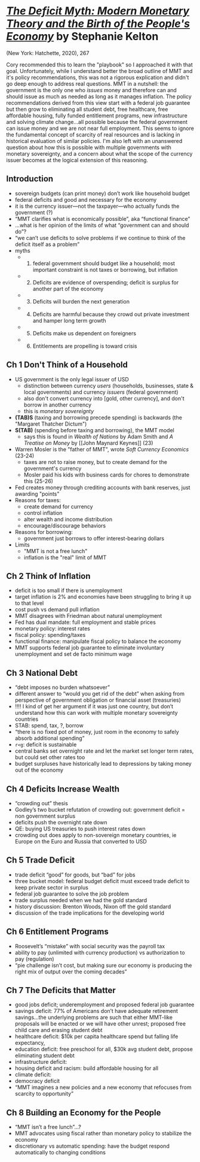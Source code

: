 
# [*The Deficit Myth: Modern Monetary Theory and the Birth of the People's Economy*](https://www.amazon.com/Deficit-Myth-Monetary-Peoples-Economy/dp/1541736184/ref=sr_1_1?dchild=1&keywords=The+Deficit+Myth%3A+Modern+Monetary+Theory+and+the+Birth+of+the+People%27s+Economy&qid=1614969185&sr=8-1) by Stephanie Kelton

(New York: Hatchette, 2020), 267

Cory recommended this to learn the "playbook" so I approached it with that goal. Unfortunately, while I understand better the broad outline of MMT and it's policy recommendations, this was not a rigorous explication and didn't go deep enough to address real questions. MMT in a nutshell: the government is the only one who *issues* money and therefore can and should issue as much as needed as long as it manages inflation. The policy recommendations derived from this view start with a federal job guarantee but then grow to eliminating all student debt, free healthcare, free affordable housing, fully funded entitlement programs, new infrastructure and solving climate change...all possible because the federal government can issue money and we are not near full employment. This seems to ignore the fundamental concept of scarcity of real resources and is lacking in historical evaluation of similar policies. I'm also left with an unanswered question about how this is possible with multiple governments with monetary sovereignty, and a concern about what the scope of the currency issuer becomes at the logical extension of this reasoning.


## Introduction
- sovereign budgets (can print money) don’t work like household budget 
- federal deficits and good and necessary for the economy 
- it is the currency issuer—not the taxpayer—who actually funds the government (?)
- “MMT clarifies what is economically possible”, aka “functional finance” 
- ...what is her opinion of the limits of what “government can and should do”?
- “we can’t use deficits to solve problems if we continue to think of the deficit itself as a problem”
- myths
  - 1. federal government should budget like a household; most important constraint is not taxes or borrowing, but inflation 
  - 2. Deficits are evidence of overspending; deficit is surplus for another part of the economy 
  - 3. Deficits will burden the next generation 
  - 4. Deficits are harmful because they crowd out private investment and hamper long term growth 
  - 5. Deficits make us dependent on foreigners 
  - 6. Entitlements are propelling is toward crisis 


## Ch 1 Don't Think of a Household
- US government is the only legal issuer of USD
  - distinction between currency *users* (households, businesses, state & local governments) and currency *issuers* (federal government)
  - also don't convert currency into [gold, other currency], and don't borrow in another currency
  - this is *monetary sovereignty*
- **(TAB)S** (taxing and borrowing precede spending) is backwards (the "Margaret Thatcher Dictum")
- **S(TAB)** (spending before taxing and borrowing), the MMT model
    - says this is found in *Wealth of Nations* by Adam Smith and *A Treatise on Money* by [[John Maynard Keynes]] (23)
- Warren Mosler is the "father of MMT", wrote *Soft Currency Economics* (23-24)
  - taxes are not to raise money, but to create demand for the government's currency
  - Mosler paid his kids with business cards for chores to demonstrate this (25-26)
- Fed creates money through crediting accounts with bank reserves, just awarding "points"
- Reasons for taxes:
  - create demand for currency
  - control inflation
  - alter wealth and income distribution
  - encourage/discourage behaviors
- Reasons for borrowing:
  - government just borrows to offer interest-bearing dollars
- Limits
  - "MMT is not a free lunch"
  - inflation is the "real" limit of MMT


## Ch 2 Think of Inflation 
- deficit is too small if there is unemployment 
- target inflation is 2% and economies have been struggling to bring it up to that level
- cost push vs demand pull inflation
- MMT disagrees with Friedman about natural unemployment 
- Fed has dual mandate: full employment and stable prices 
- monetary policy: interest rates
- fiscal policy: spending/taxes
- functional finance: manipulate fiscal policy to balance the economy 
- MMT supports federal job guarantee to eliminate involuntary unemployment and set de facto minimum wage


## Ch 3 National Debt
- “debt imposes no burden whatsoever”
- different answer to “would you get rid of the debt” when asking from perspective of government obligation or financial asset (treasuries)
- !!!! I kind of get her argument if it was just one country, but don’t understand how this can work with multiple monetary sovereignty countries 
- STAB: spend, tax, ?, borrow
- “there is no fixed pot of money, just room in the economy to safely absorb additional spending”
- `r<g`: deficit is sustainable 
- central banks set overnight rate and let the market set longer term rates, but could set other rates too
- budget surpluses have historically lead to depressions by taking money out of the economy 


## Ch 4 Deficits Increase Wealth
- “crowding out” thesis
- Godley’s two bucket refutation of crowding out: government deficit = non government surplus 
- deficits push the overnight rate down 
- QE: buying US treasuries to push interest rates down 
- crowding out does apply to non-sovereign monetary countries, ie Europe on the Euro and Russia that converted to USD


## Ch 5 Trade Deficit 
- trade deficit “good” for goods, but “bad” for jobs 
- three bucket model: federal budget deficit must exceed trade deficit to keep private sector in surplus 
- federal job guarantee to solve the job problem 
- trade surplus needed when we had the gold standard 
- history discussion: Brenton Woods, Nixon off the gold standard 
- discussion of the trade implications for the developing world 


## Ch 6 Entitlement Programs 
- Roosevelt’s “mistake” with social security was the payroll tax
- ability to pay (unlimited with currency production) vs authorization to pay (regulation)
- “pie challenge isn’t cost, but making sure our economy is producing the right mix of output over the coming decades”


## Ch 7 The Deficits that Matter 
- good jobs deficit; underemployment and proposed federal job guarantee 
- savings deficit: 77% of Americans don’t have adequate retirement savings...the underlying problems are such that either MMT-like proposals will be enacted or we will have other unrest; proposed free child care and erasing student debt 
- healthcare deficit: $10k per capita healthcare spend but falling life expectancy, 
- education deficit: free preschool for all, $30k avg student debt, propose eliminating student debt 
- infrastructure deficit: 
- housing deficit and racism: build affordable housing for all
- climate deficit: 
- democracy deficit 
- “MMT imagines a new policies and a new economy that refocuses from scarcity to opportunity”


## Ch 8 Building an Economy for the People
- “MMT isn’t a free lunch”...?
- MMT advocates using fiscal rather than monetary policy to stabilize the economy 
- discretionary vs automatic spending: have the budget respond automatically to changing conditions 